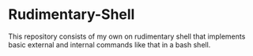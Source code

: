 # Rudimentary-Shell
This repository consists of my own on rudimentary shell that implements basic external and internal commands like that in a bash shell.
